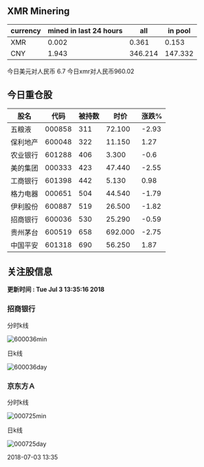 ## XMR Minering

|currency|mined in last 24 hours|all|in pool|
|---|---|---|---|
|XMR|0.002|0.361|0.153|
|CNY|1.943|346.214|147.332|

今日美元对人民币 6.7	今日xmr对人民币960.02


## 今日重仓股 

|股名|代码|被持数|时价|涨跌%|
|---|---|---|---|---|
|五粮液|000858|311|72.100|-2.93|
|保利地产|600048|322|11.150|1.27|
|农业银行|601288|406|3.300|-0.6|
|美的集团|000333|423|47.440|-2.55|
|工商银行|601398|442|5.130|0.98|
|格力电器|000651|504|44.540|-1.79|
|伊利股份|600887|519|26.500|-1.82|
|招商银行|600036|530|25.290|-0.59|
|贵州茅台|600519|658|692.000|-2.75|
|中国平安|601318|690|56.250|1.87|

## 关注股信息
**更新时间 : Tue Jul  3 13:35:16 2018**
### 招商银行 
分时k线

![600036min](http://image.sinajs.cn/newchart/min/n/sh600036.gif)

日k线

![600036day](http://image.sinajs.cn/newchart/daily/n/sh600036.gif)

### 京东方Ａ 
分时k线

![000725min](http://image.sinajs.cn/newchart/min/n/sz000725.gif)

日k线

![000725day](http://image.sinajs.cn/newchart/daily/n/sz000725.gif)

2018-07-03 13:35